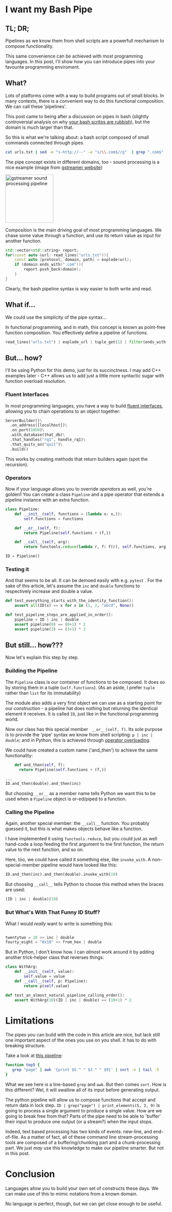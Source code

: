 
# I want my Bash Pipe

## TL; DR;

Pipelines as we know them from shell scripts are a powerfull mechanism to compose functionality.

This same convenience can be achieved with most programming languages.  In this post, I'll show
how you can introduce pipes into your favourite programming enviroment.


## What?

Lots of platforms come with a way to build programs out of small blocks. In
many contexts, there is a convenient way to do this functional composition. We
can call these 'pipelines'.

This post came to being after a discussion on pipes in bash (slightly controversial analysis on why
[your bash scritps are rubbish](https://dev.to/taikedz/your-bash-scripts-are-rubbish-use-another-language-5dh7)),
but the domain is much larger than that.

So this is what we're talking about: a bash script composed of small commands
connected through pipes.

```bash
cat urls.txt | sed -e "s-http://--" -e "s/\\.com$//g"  | grep ".com$"
```

The pipe concept exists in different domains, too - sound processing is a nice example (image from [gstreamer website](https://gstreamer.freedesktop.org))

<img alt="gstreamer sound processing pipeline" src="https://gstreamer.freedesktop.org/documentation/application-development/introduction/images/simple-player.png" height="150px">

Composition is the main driving goal of most programming languages. We chase
some value through a function, and use its return value as input for another
function.


```C++
std::vector<std::string> report;
for(const auto &url: read_lines("urls.txt")){
	const auto [protocol, domain, path] = explode(url);
	if (domain.ends_with(".com")){
		report.push_back(domain);
	}
}
```

Clearly, the bash pipeline syntax is way easier to both write and read.

## What if...

We could use the simplicity of the pipe syntax...

In functional programming, and in math, this concept is known as point-free
function composition. You effectively define a pipeline of functions.


```python
read_lines("urls.txt") | explode_url | tuple_get(1) | filter(ends_with(".com"))
```

## But... how?

I'll be using Python for this demo, just for its succinctness. I may add C++
examples later - C++ allows us to add just a little more syntactic sugar with
function overload resolution.

### Fluent Interfaces

In most programming languages, you have a way to build [fluent
interfaces](https://en.wikipedia.org/wiki/Fluent_interface), allowing you to
chain operations to an object together:

```python
ServerBuilder()\
  .on_address([localhost])\
  .on_port(1050)\
  .with_database(that_db)\
  .that_handles("rq1", handle_rq1)\
  .that_quits_on("quit")\
  .build()
```

This works by creating methods that return builders again (spot the recursion).


### Operators

Now if your language allows you to override _operators_ as well, you're golden1
You can create a class `Pipeline` and a pipe operator that extends a pipeline
instance with an extra function.

```python
class Pipeline:
    def __init__(self, functions = (lambda x: x,)):
        self.functions = functions

    def __or__(self, f):
        return Pipeline(self.functions + (f,))

    def __call__(self, arg):
        return functools.reduce(lambda r, f: f(r), self.functions, arg)

ID = Pipeline()
```

### Testing it

And that seems to be all. It can be demoed easily with e.g. `pytest` . For the
sake of this article, let's assume the `inc` and `double` functions to
respectively increase and double a value.

```python
def test_everything_starts_with_the_identity_function():
    assert all(ID(x) == x for x in (1, 2, "abcd", None))

def test_pipeline_steps_are_applied_in_order():
    pipeline = ID | inc | double
    assert pipeline(0) == (0+1) * 2
    assert pipeline(3) == (3+1) * 2
```

## But still... how???

Now let's explain this step by step.

### Building the Pipeline

The `Pipeline` class is our container of functions to be composed. It does so
by storing them in a tuple (`self.functions`). (As an aside, I prefer `tuple`
rather than `list` for its immutability)

The module also adds a very first object we can use as a starting point for our
construction - a pipeline hat does nothing but returning the identical element
it receives. It is called `ID`, just like in the functional programming world.

Now our class has this special member ` __or__(self, f)`. Its sole purpose is to
provide the 'pipe' syntax we know from shell scripting: `p | inc | double`; and
in Python, this is achieved through [operator
overloading](https://docs.python.org/3/reference/datamodel.html#object.__or__).

We could have created a custom name ('and_then') to achieve the same functionality:

```python
    def and_then(self, f):
      return Pipeline(self.functions + (f,))

...
ID.and_then(double).and_then(inc)
```

But choosing `__or__` as a member name tells Python we want this to be used
when a `Pipeline` object is or-ed/piped to a function.

### Calling the Pipeline

Again, another special member: the `__call__` function. You probably guessed
it, but this is what makes objects behave like a function.

I have implemented it using `functools.reduce`, but you could just as well
hand-code a loop feeding the first argument to tne first function, the return
value to the next function, and so on.

Here, too, we could have called it something else, like `invoke_with`. A
non-special-member pipeline would have looked like this:

```python
ID.and_then(inc).and_then(double).invoke_with(10)
```

But choosing `__call__` tells Python to choose this method when the braces are used:

```python
(ID | inc | double)(10)
```

### But What's With That Funny ID Stuff?

What I would _really_ want to write is something this:

```python

twentytwo = 10 >> inc | double
fourty_eight = "0x18" >> from_hex | double
```

But in Python, I don't know how.  I can _almost_ work around it by adding another trick-helper class that reverses things:

```python
class WithArg:
    def __init__(self, value):
        self.value = value
    def __call__(self, p: Pipeline):
        return p(self.value)

def test_an_almost_natural_pipeline_calling_order():
    assert WithArg(10)(ID | inc | double) == (10+1) * 2
```

# Limitations

The pipes you can build with the code in this article are nice, but lack still
one important aspect of the ones you use on you shell. It has to do with
breaking structure.

Take a look at [this
pipeline](https://www.howtogeek.com/438882/how-to-use-pipes-on-linux/):

```bash
function top5 {
   grep "page" | awk '{print $5 " " $3 " " $9}' | sort -n | tail -5
}
```

What we see here is a line-based `grep` and `awk`. But then comes `sort`. How
is this different? Wel, it will swallow all of its input before generating
output.

The python pipeline will allow us to compose functions that accept and return
data in lock step. `ID | grep("page") | print_elements(5, 3, 9)` is going to
process a single argument to produce a single value. How are we going to break
free from that? Parts of the pipe need to be able to 'buffer' their input to
produce one output (or a stream?) when the input stops.

Indeed, text based processing has two kinds of events: new-line, and
end-of-file. As a matter of fact, all of these command line stream-processing
tools are composed of a buffering/chunking part and a chunk-processing part. We
just _may_ use this knowledge to make our pipeline smarter. But not in this
post.



# Conclusion

Languages allow you to build your own set of constructs these days.  We can make use of this to mimic notations from a known domain.

No language is perfect, though, but we can get close enough to be useful.